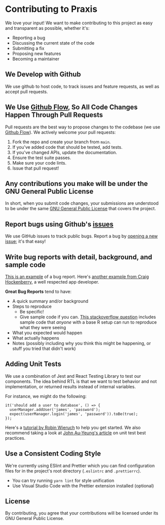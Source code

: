 # Contributing to Praxis

We love your input! We want to make contributing to this project as easy and transparent as possible, whether it's:

- Reporting a bug
- Discussing the current state of the code
- Submitting a fix
- Proposing new features
- Becoming a maintainer

## We Develop with Github

We use github to host code, to track issues and feature requests, as well as accept pull requests.

## We Use [Github Flow](https://guides.github.com/introduction/flow/index.html), So All Code Changes Happen Through Pull Requests

Pull requests are the best way to propose changes to the codebase (we use [Github Flow](https://guides.github.com/introduction/flow/index.html)). We actively welcome your pull requests:

1. Fork the repo and create your branch from `main`.
2. If you've added code that should be tested, add tests.
3. If you've changed APIs, update the documentation.
4. Ensure the test suite passes.
5. Make sure your code lints.
6. Issue that pull request!

## Any contributions you make will be under the GNU General Public License

In short, when you submit code changes, your submissions are understood to be under the same [GNU General Public License](https://www.gnu.org/licenses/gpl-3.0.en.html) that covers the project.

## Report bugs using Github's [issues](https://github.com/praxis-project/praxis-ui/issues)

We use GitHub issues to track public bugs. Report a bug by [opening a new issue](https://github.com/praxis-project/praxis-ui/issues/new); it's that easy!

## Write bug reports with detail, background, and sample code

[This is an example](http://stackoverflow.com/q/12488905/180626) of a bug report. Here's [another example from Craig Hockenberry](http://www.openradar.me/11905408), a well respected app developer.

**Great Bug Reports** tend to have:

- A quick summary and/or background
- Steps to reproduce
  - Be specific!
  - Give sample code if you can. [This stackoverflow question](http://stackoverflow.com/q/12488905/180626) includes sample code that _anyone_ with a base R setup can run to reproduce what they were seeing
- What you expected would happen
- What actually happens
- Notes (possibly including why you think this might be happening, or stuff you tried that didn't work)

## Adding Unit Tests

We use a combination of Jest and React Testing Library to test our components. The idea behind RTL is that we want to test behavior and not implementation, or returned results instead of internal variables.

For instance, we might do the following:

```
it('should add a user to database', () => {
  userManager.addUser('james', 'password');
  expect(userManager.login('james', 'password')).toBe(true);
});
```

Here's a [tutorial by Robin Wieruch](https://www.robinwieruch.de/react-testing-library) to help you get started. We also recommend taking a look at [John Au-Yeung's article](https://javascript.plainenglish.io/javascript-unit-test-best-practices-testing-behavior-4d1fd46ae03d) on unit test best practices.

## Use a Consistent Coding Style

We're currently using ESlint and Prettier which you can find configuration files for in the project's root directory (`.eslintrc` and `.prettierrc`).

- You can try running `yarn lint` for style unification
- Use Visual Studio Code with the Prettier extension installed (optional)

## License

By contributing, you agree that your contributions will be licensed under its GNU General Public License.
